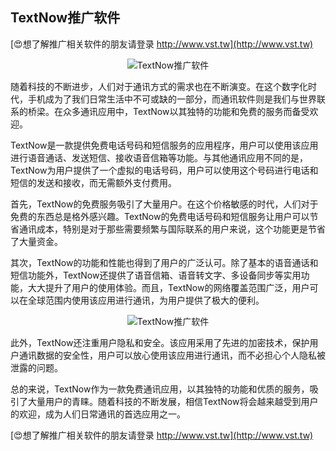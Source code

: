## **TextNow推广软件**

[😍想了解推广相关软件的朋友请登录 http://www.vst.tw](http://www.vst.tw)

 <center><img src="https://vst.tw/MP4/tuiguang/png/6.png" alt="TextNow推广软件"></center>

随着科技的不断进步，人们对于通讯方式的需求也在不断演变。在这个数字化时代，手机成为了我们日常生活中不可或缺的一部分，而通讯软件则是我们与世界联系的桥梁。在众多通讯应用中，TextNow以其独特的功能和免费的服务而备受欢迎。

TextNow是一款提供免费电话号码和短信服务的应用程序，用户可以使用该应用进行语音通话、发送短信、接收语音信箱等功能。与其他通讯应用不同的是，TextNow为用户提供了一个虚拟的电话号码，用户可以使用这个号码进行电话和短信的发送和接收，而无需额外支付费用。

首先，TextNow的免费服务吸引了大量用户。在这个价格敏感的时代，人们对于免费的东西总是格外感兴趣。TextNow的免费电话号码和短信服务让用户可以节省通讯成本，特别是对于那些需要频繁与国际联系的用户来说，这个功能更是节省了大量资金。

其次，TextNow的功能和性能也得到了用户的广泛认可。除了基本的语音通话和短信功能外，TextNow还提供了语音信箱、语音转文字、多设备同步等实用功能，大大提升了用户的使用体验。而且，TextNow的网络覆盖范围广泛，用户可以在全球范围内使用该应用进行通讯，为用户提供了极大的便利。

 <center><img src="https://vst.tw/MP4/tuiguang/png/1.png" alt="TextNow推广软件"></center>

此外，TextNow还注重用户隐私和安全。该应用采用了先进的加密技术，保护用户通讯数据的安全性，用户可以放心使用该应用进行通讯，而不必担心个人隐私被泄露的问题。

总的来说，TextNow作为一款免费通讯应用，以其独特的功能和优质的服务，吸引了大量用户的青睐。随着科技的不断发展，相信TextNow将会越来越受到用户的欢迎，成为人们日常通讯的首选应用之一。

[😍想了解推广相关软件的朋友请登录 http://www.vst.tw](http://www.vst.tw)



